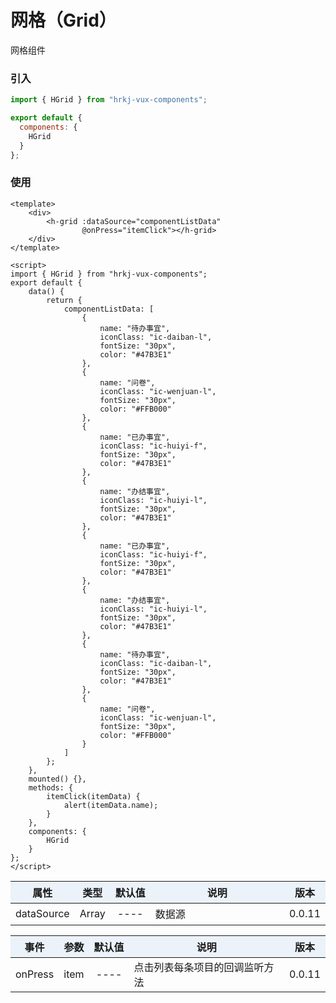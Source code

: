 # 网格（Grid）

网格组件

<grid />

### 引入

```js
import { HGrid } from "hrkj-vux-components";

export default {
  components: {
    HGrid
  }
};
```

### 使用

```vue
<template>
    <div>
        <h-grid :dataSource="componentListData" 
                @onPress="itemClick"></h-grid>
    </div>
</template>

<script>
import { HGrid } from "hrkj-vux-components";
export default {
    data() {
        return {
            componentListData: [
                {
                    name: "待办事宜",
                    iconClass: "ic-daiban-l",
                    fontSize: "30px",
                    color: "#47B3E1"
                },
                {
                    name: "问卷",
                    iconClass: "ic-wenjuan-l",
                    fontSize: "30px",
                    color: "#FFB000"
                },
                {
                    name: "已办事宜",
                    iconClass: "ic-huiyi-f",
                    fontSize: "30px",
                    color: "#47B3E1"
                },
                {
                    name: "办结事宜",
                    iconClass: "ic-huiyi-l",
                    fontSize: "30px",
                    color: "#47B3E1"
                },
                {
                    name: "已办事宜",
                    iconClass: "ic-huiyi-f",
                    fontSize: "30px",
                    color: "#47B3E1"
                },
                {
                    name: "办结事宜",
                    iconClass: "ic-huiyi-l",
                    fontSize: "30px",
                    color: "#47B3E1"
                },
                {
                    name: "待办事宜",
                    iconClass: "ic-daiban-l",
                    fontSize: "30px",
                    color: "#47B3E1"
                },
                {
                    name: "问卷",
                    iconClass: "ic-wenjuan-l",
                    fontSize: "30px",
                    color: "#FFB000"
                }
            ]
        };
    },
    mounted() {},
    methods: {
        itemClick(itemData) {
            alert(itemData.name);
        }
    },
    components: {
        HGrid
    }
};
</script>
```

<test />

|      属性      | 类型  | 默认值 | 说明   | 版本 |
| :------------: | :---: | :----: | :----- | :----- |
| dataSource | Array |  ----  | 数据源 | 0.0.11 |

<test backgroundColor="rgb(47, 64, 83)" />

|      事件      | 参数  | 默认值 | 说明   | 版本 |
| :------------: | :---: | :----: | :----- | :----- |
| onPress | item |  ----  | 点击列表每条项目的回调监听方法 | 0.0.11 |


<style scoped>
    table {
      width: 100%; /*表格宽度*/
      border-collapse: collapse; /*使用单一线条的边框*/
      empty-cells: show; /*单元格无内容依旧绘制边框*/
    }
	
  table th,td {
    height: 35px; /*统一每一行的默认高度*/
  }
	
  table th {
      font-weight: bold; /*加粗*/
      text-align: center !important; /*内容居中，加上 !important 避免被 Markdown 样式覆盖*/
      background: #ECF2F9; /*背景色*/
      white-space: nowrap; /*表头内容强制在一行显示*/
  }
	
  /* 隔行变色 */
  table tbody tr:nth-child(2n) {
      background: #F4F7FB; 
  }
  /* 悬浮变色 */
  /* table tr:hover {
      background: #B2B2B2; 
  }
	 */
  /* 首列不换行 */
  table td:nth-child(1) {
      white-space: nowrap; 
  }
  /* 指定列宽度 */
  table th:nth-of-type(4) {  
    width: 100%;
    white-space: nowrap;
  }
</style>

